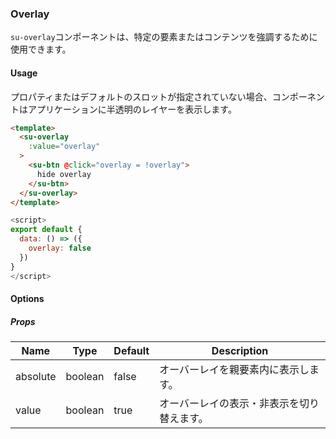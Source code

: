 ### Overlay

`su-overlay`コンポーネントは、特定の要素またはコンテンツを強調するために使用できます。

<su-divider class="mb-8" />

#### Usage

プロパティまたはデフォルトのスロットが指定されていない場合、コンポーネントはアプリケーションに半透明のレイヤーを表示します。

```html
<template>
  <su-overlay
    :value="overlay"
  >
    <su-btn @click="overlay = !overlay">
      hide overlay
    </su-btn>
  </su-overlay>
</template>
```

```js
<script>
export default {
  data: () => ({
    overlay: false
  })
}
</script>
```

#### Options

<sample class="mb-4" />

##### Props

|Name|Type|Default|Description|
|----|----|-------|-----------|
|absolute|boolean|false|オーバーレイを親要素内に表示します。|
|value|boolean|true|オーバーレイの表示・非表示を切り替えます。|